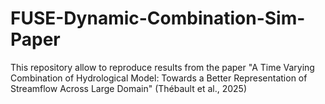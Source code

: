 # FUSE-Dynamic-Combination-Sim-Paper
This repository allow to reproduce results from the paper "A Time Varying Combination of Hydrological Model: Towards a Better Representation of Streamflow Across Large Domain" (Thébault et al., 2025)
